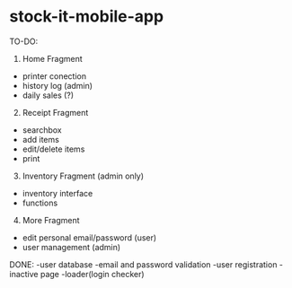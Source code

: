 # stock-it-mobile-app

TO-DO: <br>
1. Home Fragment
- printer conection
- history log (admin)
- daily sales (?)
2. Receipt Fragment
- searchbox
- add items
- edit/delete items
- print
3. Inventory Fragment (admin only)
- inventory interface
- functions
4. More Fragment
- edit personal email/password (user)
- user management (admin)

DONE:
-user database
-email and password validation
-user registration
-inactive page
-loader(login checker)
